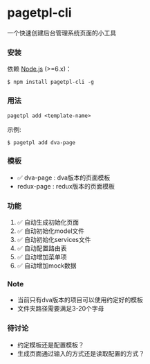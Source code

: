 # pagetpl-cli

一个快速创建后台管理系统页面的小工具

### 安装 

依赖 [Node.js](https://nodejs.org/en/) (>=6.x)：
```
$ npm install pagetpl-cli -g

```

### 用法

```
pagetpl add <template-name> 
```
示例:

```
$ pagetpl add dva-page
```

### 模板

- ✅ dva-page : dva版本的页面模板
- redux-page : redux版本的页面模板

### 功能 

1. ✅ 自动生成初始化页面
2. ✅ 自动初始化model文件
3. ✅ 自动初始化services文件
4. ✅ 自动配置路由表
5. ✅ 自动增加菜单项
6. ✅ 自动增加mock数据

### Note

* 当前只有dva版本的项目可以使用约定好的模板
* 文件夹路径需要满足3-20个字母

### 待讨论
* 约定模板还是配置模板？
* 生成页面通过输入的方式还是读取配置的方式？